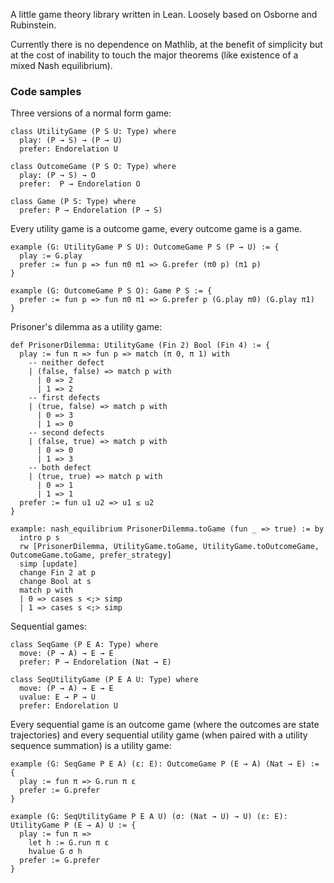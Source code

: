 A little game theory library written in Lean. Loosely based on Osborne and Rubinstein.

Currently there is no dependence on Mathlib, at the benefit of simplicity but at the cost of inability to touch the major theorems (like existence of a mixed Nash equilibrium).

### Code samples

Three versions of a normal form game:

```lean
class UtilityGame (P S U: Type) where
  play: (P → S) → (P → U)
  prefer: Endorelation U

class OutcomeGame (P S O: Type) where
  play: (P → S) → O
  prefer:  P → Endorelation O

class Game (P S: Type) where
  prefer: P → Endorelation (P → S)
```

Every utility game is a outcome game, every outcome game is a game.

```lean
example (G: UtilityGame P S U): OutcomeGame P S (P → U) := {
  play := G.play
  prefer := fun p => fun π0 π1 => G.prefer (π0 p) (π1 p)
}

example (G: OutcomeGame P S O): Game P S := {
  prefer := fun p => fun π0 π1 => G.prefer p (G.play π0) (G.play π1)
}
```

Prisoner's dilemma as a utility game:

```lean
def PrisonerDilemma: UtilityGame (Fin 2) Bool (Fin 4) := {
  play := fun π => fun p => match (π 0, π 1) with
    -- neither defect
    | (false, false) => match p with
      | 0 => 2
      | 1 => 2
    -- first defects
    | (true, false) => match p with
      | 0 => 3
      | 1 => 0
    -- second defects
    | (false, true) => match p with
      | 0 => 0
      | 1 => 3
    -- both defect
    | (true, true) => match p with
      | 0 => 1
      | 1 => 1
  prefer := fun u1 u2 => u1 ≤ u2
}

example: nash_equilibrium PrisonerDilemma.toGame (fun _ => true) := by
  intro p s
  rw [PrisonerDilemma, UtilityGame.toGame, UtilityGame.toOutcomeGame, OutcomeGame.toGame, prefer_strategy]
  simp [update]
  change Fin 2 at p
  change Bool at s
  match p with
  | 0 => cases s <;> simp
  | 1 => cases s <;> simp
```

Sequential games:

```lean
class SeqGame (P E A: Type) where
  move: (P → A) → E → E
  prefer: P → Endorelation (Nat → E)

class SeqUtilityGame (P E A U: Type) where
  move: (P → A) → E → E
  uvalue: E → P → U
  prefer: Endorelation U
```

Every sequential game is an outcome game (where the outcomes are state trajectories) and every sequential utility game (when paired with a utility sequence summation) is a utility game:

```lean
example (G: SeqGame P E A) (ε: E): OutcomeGame P (E → A) (Nat → E) := {
  play := fun π => G.run π ε
  prefer := G.prefer
}

example (G: SeqUtilityGame P E A U) (σ: (Nat → U) → U) (ε: E): UtilityGame P (E → A) U := {
  play := fun π =>
    let h := G.run π ε
    hvalue G σ h
  prefer := G.prefer
}
```

